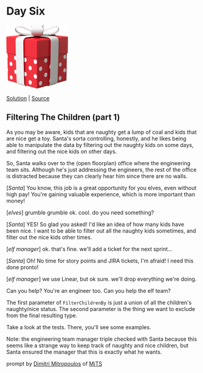 # Day Six

<img src="cover.png" width="162" height="168" alt="Gift">

[Solution](solution.ts) | [Source](https://typehero.dev/challenge/day-6)

## Filtering The Children (part 1)

As you may be aware, kids that are naughty get a lump of coal and kids that are nice get a toy. Santa's sorta controlling, honestly, and he likes being able to manipulate the data by filtering out the naughty kids on some days, and filtering out the nice kids on other days.

So, Santa walks over to the (open floorplan) office where the engineering team sits. Although he's just addressing the engineers, the rest of the office is distracted because they can clearly hear him since there are no walls.

[_Santa_] You know, this job is a great opportunity for you elves, even without high pay! You're gaining valuable experience, which is more important than money!

[_elves_] grumble grumble ok. cool. do you need something?

[_Santa_] YES! So glad you asked! I'd like an idea of how many kids have been nice. I want to be able to filter out all the naughty kids sometimes, and filter out the nice kids other times.

[_elf manager_] ok. that's fine. we'll add a ticket for the next sprint…

[_Santa_] Oh! No time for story points and JIRA tickets, I'm afraid! I need this done pronto!

[_elf manager_] we use Linear, but ok sure. we'll drop everything we're doing.

Can you help?
You're an engineer too. Can you help the elf team?

The first parameter of `FilterChildrenBy` is just a union of all the children's naughty/nice status. The second parameter is the thing we want to exclude from the final resulting type.

Take a look at the tests. There, you'll see some examples.

Note: the engineering team manager triple checked with Santa because this seems like a strange way to keep track of naughty and nice children, but Santa ensured the manager that this is exactly what he wants.

prompt by [Dimitri Mitropoulos](https://github.com/dimitropoulos) of [MiTS](https://www.youtube.com/@MichiganTypeScript)
